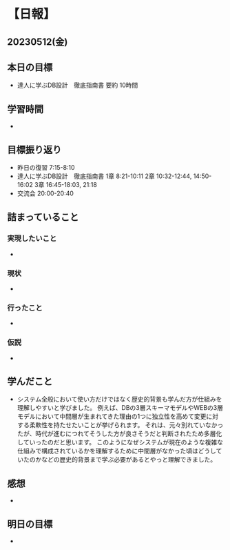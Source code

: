 # 【日報】
## 20230512(金)
## 本日の目標
- 達人に学ぶDB設計　徹底指南書 要約 10時間

## 学習時間
- 

## 目標振り返り
- 昨日の復習 7:15-8:10
- 達人に学ぶDB設計　徹底指南書 1章 8:21-10:11 2章 10:32-12:44, 14:50-16:02 3章 16:45-18:03, 21:18
- 交流会 20:00-20:40

## 詰まっていること
### 実現したいこと 
- 
### 現状
- 
### 行ったこと 
- 
### 仮説
- 

## 学んだこと
- システム全般において使い方だけではなく歴史的背景も学んだ方が仕組みを理解しやすいと学びました。
例えば、DBの3層スキーマモデルやWEBの3層モデルにおいて中間層が生まれてきた理由の1つに独立性を高めて変更に対する柔軟性を持たせたいことが挙げられます。
それは、元々別れていなかったが、時代が進むにつれてそうした方が良さそうだと判断されたため多層化していったのだと思います。
このようになぜシステムが現在のような複雑な仕組みで構成されているかを理解するために中間層がなかった頃はどうしていたのかなどの歴史的背景まで学ぶ必要があるとやっと理解できました。

## 感想
- 

## 明日の目標
- 



